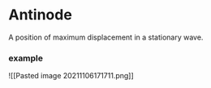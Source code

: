 # Antinode
A position of maximum displacement in a stationary wave.
### example 
![[Pasted image 20211106171711.png]]